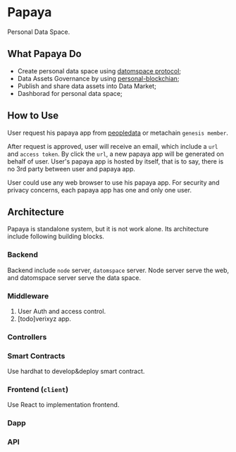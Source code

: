 # Papaya
Personal Data Space.

## What Papaya Do 
- Create personal data space using [datomspace protocol](https://www.npmjs.com/package/datomspace);
- Data Assets Governance by using [personal-blockchian](https://github.com/peopledata/personal-blockchain);
- Publish and share data assets into Data Market;
- Dashborad for personal data space; 

## How to Use
User request his papaya app from [peopledata](https://www.peopledata.org.cn/zh/datamarket) or metachain `genesis member`.

After request is approved, user will receive an email, which include a `url` and `access token`. By click the `url`, a new papaya app will be generated on behalf of user. User's papaya app is hosted by itself, that is to say, there is no 3rd party between user and papaya app.

User could use any web browser to use his papaya app. For security and privacy concerns, each papaya app has one and only one user.  

## Architecture 
Papaya is standalone system, but it is not work alone. Its architecture include following building blocks.

### Backend
Backend include `node` server, `datomspace` server. Node server serve the web, and datomspace server serve the data space.


### Middleware
1. User Auth and access control.
2. [todo]verixyz app. 


### Controllers


### Smart Contracts
Use hardhat to develop&deploy smart contract.

### Frontend (`client`)
Use React to implementation frontend. 


### Dapp


### API




 



 
